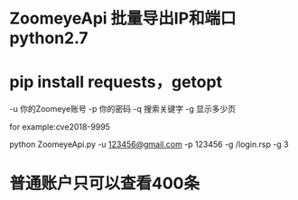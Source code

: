 # ZoomeyeApi 批量导出IP和端口  python2.7
# pip install requests，getopt
-u 你的Zoomeye账号
-p 你的密码
-q 搜索关键字
-g 显示多少页


for example:cve2018-9995

python ZoomeyeApi.py -u 123456@gmail.com -p 123456 -g /login.rsp -g 3  

# 普通账户只可以查看400条
